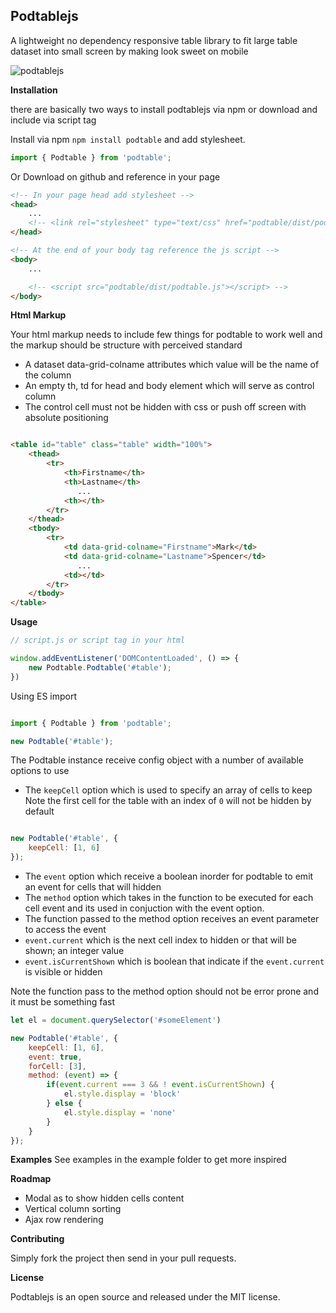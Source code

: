## Podtablejs
A lightweight no dependency responsive table library to fit large table dataset into small screen by making look sweet on mobile

![podtablejs](https://github.com/inlogicstudio/podtable/blob/dev/examples/podtablejs.png)

**Installation**

there are basically two ways to install podtablejs via npm or download and include via script tag

Install via npm `npm install podtable` and add stylesheet.

```js
import { Podtable } from 'podtable';
```

Or Download on github and reference in your page

```html
<!-- In your page head add stylesheet -->
<head>
    ...
    <!-- <link rel="stylesheet" type="text/css" href="podtable/dist/podtable.css"> -->
</head>

<!-- At the end of your body tag reference the js script -->
<body>
    ...

    <!-- <script src="podtable/dist/podtable.js"></script> -->
</body>

```

**Html Markup**

Your html markup needs to include few things for podtable to work well and the markup should be structure with perceived standard 

* A dataset data-grid-colname attributes which value will be the name of the column
* An empty th, td for head and body element which will serve as control column
* The control cell must not be hidden with css or push off screen with absolute positioning

```html

<table id="table" class="table" width="100%">
    <thead>
        <tr>
            <th>Firstname</th>
            <th>Lastname</th>
               ...
            <th></th>
        </tr>
    </thead>
    <tbody>
        <tr>
            <td data-grid-colname="Firstname">Mark</td>
            <td data-grid-colname="Lastname">Spencer</td>
               ...
            <td></td>
        </tr>
    </tbody>
</table>

```

**Usage**

```js
// script.js or script tag in your html

window.addEventListener('DOMContentLoaded', () => {
    new Podtable.Podtable('#table');
})

```
Using ES import

```js

import { Podtable } from 'podtable';

new Podtable('#table');

```

The Podtable instance receive config object with a number of available options to use

* The `keepCell` option which is used to specify an array of cells to keep
Note the first cell for the table with an index of `0` will not be hidden by default

```js

new Podtable('#table', {
    keepCell: [1, 6]
});

```

* The `event` option which receive a boolean inorder for podtable to emit an event for cells that will hidden
* The `method` option which takes in the function to  be executed for each cell event and its used in conjuction with the event option.
* The function passed to the method option receives an event parameter to access the event 
* `event.current` which is the next cell index to hidden or that will be shown; an integer value
* `event.isCurrentShown` which is boolean that indicate if the `event.current` is visible or hidden

Note the function pass to the method option should not be error prone and it must be something fast

```js
let el = document.querySelector('#someElement')

new Podtable('#table', {
    keepCell: [1, 6],
    event: true,
    forCell: [3],
    method: (event) => {
        if(event.current === 3 && ! event.isCurrentShown) {
            el.style.display = 'block'
        } else {
            el.style.display = 'none'
        }
    }
});

```
**Examples**
See examples in the example folder to get more inspired

**Roadmap**
* Modal as to show hidden cells content
* Vertical column sorting 
* Ajax row rendering

**Contributing**

Simply fork the project then send in your pull requests.

**License**

Podtablejs is an open source and released under the MIT license.
